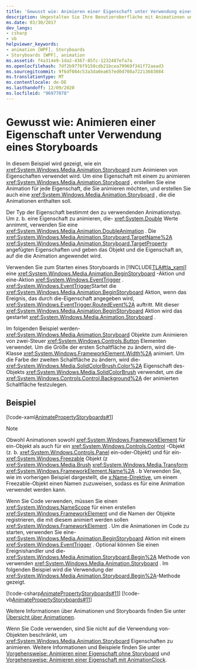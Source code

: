 ```yaml
---
title: 'Gewusst wie: Animieren einer Eigenschaft unter Verwendung eines Storyboards'
description: Umgestalten Sie Ihre Benutzeroberfläche mit Animationen und Storyboards für Eigenschaften in Windows Presentation Foundation (WPF).
ms.date: 03/30/2017
dev_langs:
- csharp
- vb
helpviewer_keywords:
- animation [WPF], Storyboards
- Storyboards [WPF], animation
ms.assetid: f4a314e9-1da2-4367-85fc-1232487efa7a
ms.openlocfilehash: 7df2b9776f9150cdb21bcea79969f341f72aead3
ms.sourcegitcommit: 9f6df084c53a3da0ea657ed0d708a72213683084
ms.translationtype: MT
ms.contentlocale: de-DE
ms.lasthandoff: 12/09/2020
ms.locfileid: "96977078"
---
```

# <a name="how-to-animate-a-property-by-using-a-storyboard"></a>Gewusst wie: Animieren einer Eigenschaft unter Verwendung eines Storyboards
In diesem Beispiel wird gezeigt, wie ein <xref:System.Windows.Media.Animation.Storyboard> zum Animieren von Eigenschaften verwendet wird. Um eine Eigenschaft mit einem zu animieren <xref:System.Windows.Media.Animation.Storyboard> , erstellen Sie eine Animation für jede Eigenschaft, die Sie animieren möchten, und erstellen Sie auch eine <xref:System.Windows.Media.Animation.Storyboard> , die die Animationen enthalten soll.  
  
 Der Typ der Eigenschaft bestimmt den zu verwendenden Animationstyp. Um z. b. eine Eigenschaft zu animieren, die- <xref:System.Double> Werte annimmt, verwenden Sie eine <xref:System.Windows.Media.Animation.DoubleAnimation> . Die <xref:System.Windows.Media.Animation.Storyboard.TargetName%2A> <xref:System.Windows.Media.Animation.Storyboard.TargetProperty> angefügten Eigenschaften und geben das Objekt und die Eigenschaft an, auf die die Animation angewendet wird.  
  
 Verwenden Sie zum Starten eines Storyboards in [!INCLUDE[TLA#tla_xaml](../../../includes/tlasharptla-xaml-md.md)] eine <xref:System.Windows.Media.Animation.BeginStoryboard> -Aktion und eine-Aktion <xref:System.Windows.EventTrigger> . <xref:System.Windows.EventTrigger>Startet die <xref:System.Windows.Media.Animation.BeginStoryboard> Aktion, wenn das Ereignis, das durch die-Eigenschaft angegeben wird, <xref:System.Windows.EventTrigger.RoutedEvent%2A> auftritt. Mit dieser <xref:System.Windows.Media.Animation.BeginStoryboard> Aktion wird das gestartet <xref:System.Windows.Media.Animation.Storyboard> .  
  
 Im folgenden Beispiel werden- <xref:System.Windows.Media.Animation.Storyboard> Objekte zum Animieren von zwei-Steuer <xref:System.Windows.Controls.Button> Elementen verwendet. Um die Größe der ersten Schaltfläche zu ändern, wird die-Klasse <xref:System.Windows.FrameworkElement.Width%2A> animiert. Um die Farbe der zweiten Schaltfläche zu ändern, wird die- <xref:System.Windows.Media.SolidColorBrush.Color%2A> Eigenschaft des-Objekts <xref:System.Windows.Media.SolidColorBrush> verwendet, um die <xref:System.Windows.Controls.Control.Background%2A> der animierten Schaltfläche festzulegen.  
  
## <a name="example"></a>Beispiel  
 [!code-xaml[AnimatePropertyStoryboards#1](~/samples/snippets/xaml/VS_Snippets_Wpf/AnimatePropertyStoryboards/XAML/StoryboardExample.xaml#1)]  
  
> [!NOTE]
> Obwohl Animationen sowohl <xref:System.Windows.FrameworkElement> für ein-Objekt als auch für ein <xref:System.Windows.Controls.Control> -Objekt (z. b. <xref:System.Windows.Controls.Panel> ein-oder-Objekt) und für ein- <xref:System.Windows.Freezable> Objekt (z <xref:System.Windows.Media.Brush> <xref:System.Windows.Media.Transform> <xref:System.Windows.FrameworkElement.Name%2A> . b Verwenden Sie, wie im vorherigen Beispiel dargestellt, die [x:Name-Direktive](/dotnet/desktop-wpf/xaml-services/xname-directive), um einem Freezable-Objekt einen Namen zuzuweisen, sodass es für eine Animation verwendet werden kann.  
  
 Wenn Sie Code verwenden, müssen Sie einen <xref:System.Windows.NameScope> für einen erstellen <xref:System.Windows.FrameworkElement> und die Namen der Objekte registrieren, die mit diesem animiert werden sollen <xref:System.Windows.FrameworkElement> . Um die Animationen im Code zu starten, verwenden Sie eine- <xref:System.Windows.Media.Animation.BeginStoryboard> Aktion mit einem <xref:System.Windows.EventTrigger> . Optional können Sie einen Ereignishandler und die- <xref:System.Windows.Media.Animation.Storyboard.Begin%2A> Methode von verwenden <xref:System.Windows.Media.Animation.Storyboard> . Im folgenden Beispiel wird die Verwendung der <xref:System.Windows.Media.Animation.Storyboard.Begin%2A>-Methode gezeigt.  
  
 [!code-csharp[AnimatePropertyStoryboards#11](~/samples/snippets/csharp/VS_Snippets_Wpf/AnimatePropertyStoryboards/CSharp/StoryboardExample.cs#11)]
 [!code-vb[AnimatePropertyStoryboards#11](~/samples/snippets/visualbasic/VS_Snippets_Wpf/AnimatePropertyStoryboards/VisualBasic/StoryboardExample.vb#11)]  
  
 Weitere Informationen über Animationen und Storyboards finden Sie unter [Übersicht über Animationen](animation-overview.md).  
  
 Wenn Sie Code verwenden, sind Sie nicht auf die Verwendung von-Objekten beschränkt, um <xref:System.Windows.Media.Animation.Storyboard> Eigenschaften zu animieren. Weitere Informationen und Beispiele finden Sie unter [Vorgehensweise: Animieren einer Eigenschaft ohne Storyboard](how-to-animate-a-property-without-using-a-storyboard.md) und [Vorgehensweise: Animieren einer Eigenschaft mit AnimationClock](how-to-animate-a-property-by-using-an-animationclock.md).
